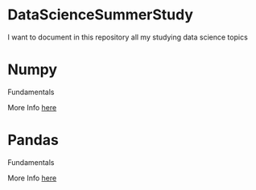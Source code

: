 # DataScienceSummerStudy
I want to document in this repository all my studying data science topics

# Numpy
Fundamentals

More Info [here](_numpy/_numpy.md)

# Pandas
Fundamentals

More Info [here](pandas/pandas.md)